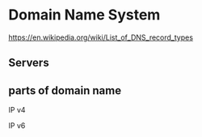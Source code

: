# Domain Name System
  https://en.wikipedia.org/wiki/List_of_DNS_record_types


## Servers

## parts of domain name




IP v4


IP v6 
